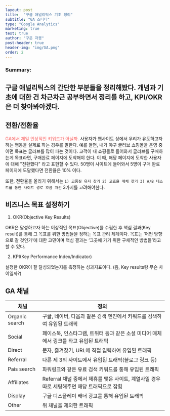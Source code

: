 ```yaml
---
layout: post
title:  "구글 애널리틱스 기초 정리"
subtitle: "GA 스터디"
type: "Google Analytics"
marketing: true
text: true
author: "구운 자몽"
post-header: true
header-img: "img/GA.png"
order: 2
---
```

### Summary:
구글 애널리틱스의 간단한 부분들을 정리해봤다. 개념과 기초에 대한 건 차근차근 공부하면서 정리를 하고, KPI/OKR은 더 찾아봐야겠다.
--

## 전환/전환율

<span style = "color: #FA5858">GA에서 제일 인상적인 키워드가 아닐까.</span> 사용자가 웹사이트 상에서 우리가 유도하고자 하는 행동을 실제로 하는 경우를 말한다. 예를 들면, 내가 야구 글러브 쇼핑몰을 운영 중이면 목표는 글러브를 많이 파는 것이다. 고객이 내 쇼핑몰로 들어와서 글러브를 구매하는게 목표라면, 구매완료 페이지에 도착해야 한다. 이 때, 해당 페이지에 도착한 사용자에 대해 "전환했다" 라고 표현할 수 있다. 50명이 사이트에 들어와서 5명이 구매 완료 페이지에 도달했다면 전환율은 10% 이다.

또한, 전환율을 올리기 위해서는 ```1) 고품질 유저 찾기 2) 고효율 매체 찾기 3) A/B 테스트를 통한 사이트 경로 흐름 개선``` 3가지를 고려해야한다.  


## 비즈니스 목표 설정하기 

1) OKR(Objective Key Results)

OKR은 달성하고자 하는 이상적인 목표(Objective)를 수립한 후 핵심 결과(Key result)를 통해 그 목표를 위한 방법들을 정하는 목표 관리 체계이다. 목표는 ‘어떤 방향으로 갈 것인가’에 대한 고민이며 핵심 결과는 ‘그곳에 가기 위한 구체적인 방법들’라고 할 수 있다.

2) KPI(Key Performance Index/Indicator)

설정한 OKR이 잘 달성되었는지를 측정하는 성과지표이다. (음, Key results랑 무슨 차이일까?)  


## GA 채널

|채널|정의|
|------|---|
|Organic search|구글, 네이버, 다음과 같은 검색 엔진에서 키워드를 검색하여 유입된 트래픽|
|Social|페이스북, 인스타그램, 트위터 등과 같은 소셜 미디어 매체에서 링크를 타고 유입된 트래픽|
|Direct|문자, 즐겨찾기, URL에 직접 입력하여 유입된 트래픽|
|Referral|다른 제 3의 사이트에서 유입된 트래픽(블로그 링크 등)|
|Pais search|파워링크와 같은 유료 검색 키워드를 통해 유입된 트래픽|
|Affiliates|Referral 채널 중에서 제휴를 맺은 사이트, 계열사일 경우 따로 세팅해주면 해당 트래픽으로 잡힘|
|Display|구글 디스플레이 배너 광고를 통해 유입된 트래픽|
|Other|위 채널을 제외한 트래픽|
